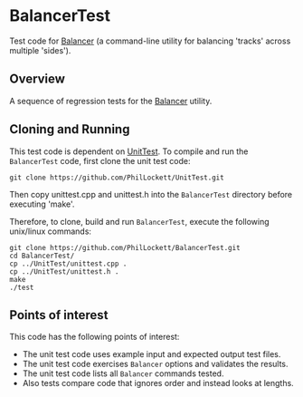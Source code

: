 # BalancerTest
Test code for [Balancer](https://github.com/PhilLockett/Balancer) (a
command-line utility for balancing 'tracks' across multiple 'sides').

## Overview
A sequence of regression tests for the [Balancer](https://github.com/PhilLockett/Balancer) utility.

## Cloning and Running
This test code is dependent on [UnitTest](https://github.com/PhilLockett/UnitTest).
To compile and run the `BalancerTest` code, first clone the unit test code:

    git clone https://github.com/PhilLockett/UnitTest.git

Then copy unittest.cpp and unittest.h into the `BalancerTest` directory before
executing 'make'.

Therefore, to clone, build and run `BalancerTest`, execute the following
unix/linux commands:

    git clone https://github.com/PhilLockett/BalancerTest.git
    cd BalancerTest/
    cp ../UnitTest/unittest.cpp .
    cp ../UnitTest/unittest.h .
    make
    ./test

## Points of interest
This code has the following points of interest:

  * The unit test code uses example input and expected output test files.
  * The unit test code exercises `Balancer` options and validates the results.
  * The unit test code lists all `Balancer` commands tested.
  * Also tests compare code that ignores order and instead looks at lengths.
